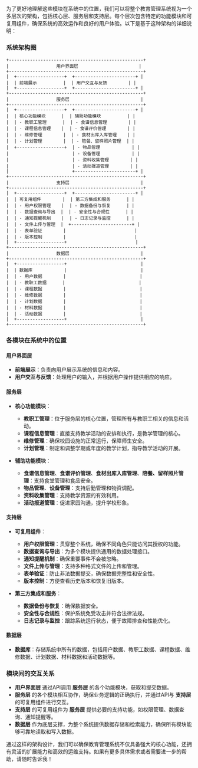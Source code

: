 <!--
 * @Date: 2024-12-05 22:19:51
 * @Author: ywyz
 * @LastModifiedBy: ywyz
 * @Github: https://github.com/ywyz
 * @LastEditors: ywyz
 * @LastEditTime: 2024-12-05 22:20:01
-->
为了更好地理解这些模块在系统中的位置，我们可以将整个教育管理系统视为一个多层次的架构，包括核心层、服务层和支持层。每个层次包含特定的功能模块和可复用组件，确保系统的高效运作和良好的用户体验。以下是基于这种架构的详细说明：

### 系统架构图

```
+---------------------------------------------------+
|                  用户界面层                       |
+---------------------------------------------------+
|  +------------------+  +-----------------------+ |
|  | 前端展示          |  | 用户交互与反馈        | |
|  +------------------+  +-----------------------+ |
+---------------------------------------------------+
|                  服务层                           |
+---------------------------------------------------+
|  +------------------+  +-----------------------+ |
|  | 核心功能模块      |  | 辅助功能模块          | |
|  | - 教职工管理      |  | - 食谱信息管理        | |
|  | - 课程信息管理    |  | - 食谱评价管理        | |
|  | - 维修管理        |  | - 食材出库入库管理    | |
|  | - 计划管理        |  | - 陪餐、留样照片管理  | |
|  +------------------+  | - 物品管理            | |
|                        | - 设备管理            | |
|                        | - 资料收集管理        | |
|                        | - 活动报道管理        | |
|                        +-----------------------+ |
+---------------------------------------------------+
|                  支持层                           |
+---------------------------------------------------+
|  +------------------+  +-----------------------+ |
|  | 可复用组件        |  | 第三方集成和服务      | |
|  | - 用户权限管理    |  | - 数据备份与恢复      | |
|  | - 数据查询与导出  |  | - 安全性与合规性      | |
|  | - 通知提醒机制    |  | - 日志记录与监控      | |
|  | - 文件上传与管理  |  +-----------------------+ |
|  | - 表单验证        |                          |
|  | - 版本控制        |                          |
|  +------------------+                          |
+---------------------------------------------------+
|                  数据层                           |
+---------------------------------------------------+
|  +------------------+                            |
|  | 数据库            |                            |
|  | - 用户数据        |                            |
|  | - 教职工数据      |                            |
|  | - 课程数据        |                            |
|  | - 维修数据        |                            |
|  | - 计划数据        |                            |
|  | - 材料数据        |                            |
|  | - 活动数据        |                            |
|  +------------------+                            |
+---------------------------------------------------+
```

### 各模块在系统中的位置

#### **用户界面层**
- **前端展示**：负责向用户展示系统的信息和内容。
- **用户交互与反馈**：处理用户的输入，并根据用户操作提供相应的响应。

#### **服务层**
- **核心功能模块**：
  - **教职工管理**：位于服务层的核心位置，管理所有与教职工相关的信息和活动。
  - **课程信息管理**：直接支持教学活动的安排和执行，是教学管理的核心。
  - **维修管理**：确保校园设施的正常运行，保障师生安全。
  - **计划管理**：制定和调整学期或年度的教学计划，指导教学活动的开展。

- **辅助功能模块**：
  - **食谱信息管理**、**食谱评价管理**、**食材出库入库管理**、**陪餐、留样照片管理**：支持食堂管理和食品安全。
  - **物品管理**、**设备管理**：支持后勤管理和物资调配。
  - **资料收集管理**：支持教学资源的有效利用。
  - **活动报道管理**：促进家园沟通，提升学校形象。

#### **支持层**
- **可复用组件**：
  - **用户权限管理**：贯穿整个系统，确保不同角色只能访问其授权的功能。
  - **数据查询与导出**：为多个模块提供通用的数据处理接口。
  - **通知提醒机制**：确保重要事件不会被忽略。
  - **文件上传与管理**：支持多种格式文件的上传和管理。
  - **表单验证**：防止非法数据提交，确保数据完整性和安全性。
  - **版本控制**：方便查看历史版本和恢复旧版本。

- **第三方集成和服务**：
  - **数据备份与恢复**：确保数据安全。
  - **安全性与合规性**：保护系统免受攻击并符合法律法规。
  - **日志记录与监控**：跟踪系统运行状态，便于故障排查和性能优化。

#### **数据层**
- **数据库**：存储系统中所有的数据，包括用户数据、教职工数据、课程数据、维修数据、计划数据、材料数据和活动数据等。

### 模块间的交互关系

- **用户界面层** 通过API调用 **服务层** 的各个功能模块，获取和提交数据。
- **服务层** 的各个模块相互协作，确保业务逻辑的正确执行，并通过API与 **支持层** 的可复用组件进行交互。
- **支持层** 的可复用组件为 **服务层** 提供必要的支持功能，如权限管理、数据查询、通知提醒等。
- **数据层** 作为底层支撑，为整个系统提供数据存储和检索能力，确保所有模块能够可靠地读取和写入数据。

通过这样的架构设计，我们可以确保教育管理系统不仅具备强大的核心功能，还拥有灵活的扩展能力和高效的运维支持。如果有更多具体需求或者需要进一步的帮助，请随时告诉我！